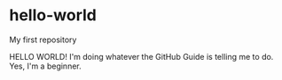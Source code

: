 # hello-world
My first repository

HELLO WORLD!
I'm doing whatever the GitHub Guide is telling me to do.
Yes, I'm a beginner.
